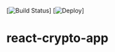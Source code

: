 [![Build Status](https://travis-ci.org/deVolpe/react-crypto-app.svg?branch=master)]
[![Deploy](https://cryptos-app.herokuapp.com/)]

# react-crypto-app
